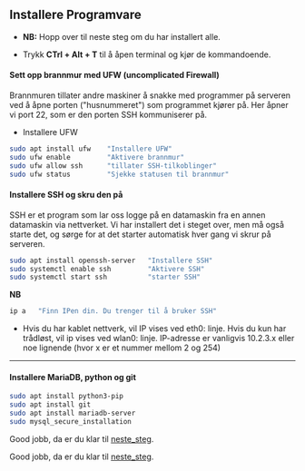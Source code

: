 ## Installere Programvare

* **NB:** Hopp over til neste steg om du har installert alle.

* Trykk **CTrl + Alt + T** til å åpen terminal og kjør de kommandoende.


#### Sett opp brannmur med UFW (uncomplicated Firewall)

Brannmuren tillater andre maskiner å snakke med programmer på serveren ved å åpne porten
("husnummeret") som programmet kjører på. Her åpner vi port 22, som er den porten SSH kommuniserer på.


* Installere UFW 
```bash
sudo apt install ufw    "Installere UFW"
sudo ufw enable         "Aktivere brannmur"
sudo ufw allow ssh      "tillater SSH-tilkoblinger"
sudo ufw status         "Sjekke statusen til brannmur" 
```


#### Installere SSH og skru den på


SSH er et program som lar oss logge på en datamaskin fra en annen datamaskin via nettverket. Vi har
installert det i steget over, men må også starte det, og sørge for at det starter automatisk hver gang vi skrur
på serveren.

```bash
sudo apt install openssh-server   "Installere SSH"
sudo systemctl enable ssh         "Aktivere SSH"
sudo systemctl start ssh          "starter SSH"
```
**NB** 
```bash
ip a   "Finn IPen din. Du trenger til å bruker SSH"
```
* Hvis du har kablet nettverk, vil IP vises ved eth0: linje. Hvis du kun har trådløst, vil ip vises ved wlan0: linje. IP-adresse er vanligvis 10.2.3.x eller noe lignende (hvor x er et nummer mellom 2 og 254)

---


#### Installere MariaDB, python og git

```bash
sudo apt install python3-pip         
sudo apt install git
sudo apt install mariadb-server
sudo mysql_secure_installation     
```

Good jobb, da er du klar til [neste_steg](/Sette_opp_Database/READ_FIRST.md).

Good jobb, da er du klar til [neste_steg](/Sette_opp_Database/READ_FIRST.md).